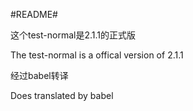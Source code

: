 #README#

这个test-normal是2.1.1的正式版

The test-normal is a offical version of 2.1.1



经过babel转译

Does translated by babel